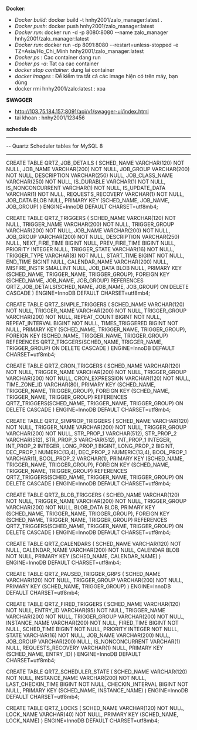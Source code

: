 **Docker**:
- *Docker build*: docker build -t hnhy2001/zalo_manager:latest .
- *Docker push*: docker push hnhy2001/zalo_manager:latest
- *Docker run*: docker run -d -p 8080:8080 --name zalo_manager hnhy2001/zalo_manager:latest 
- *Docker run*: docker run -dp 8091:8080 --restart=unless-stopped -e TZ=Asia/Ho_Chi_Minh  hnhy2001/zalo_manager:latest
- *Docker ps* : Cac container dang run
- *Docker ps -a*: Tat ca cac container
- *docker stop container*: dung lai container
- *docker images* : Để kiểm tra tất cả các image hiện có trên máy, bạn dùng
- docker rmi hnhy2001/zalo:latest : xoa

**SWAGGER**
- http://103.75.184.157:8091/api/v1/swagger-ui/index.html
- tai khoan : hnhy2001/123456

**schedule db**
-- -------------------------------------------------------
-- Quartz Scheduler tables for MySQL 8
-- -------------------------------------------------------

CREATE TABLE QRTZ_JOB_DETAILS (
SCHED_NAME VARCHAR(120) NOT NULL,
JOB_NAME  VARCHAR(200) NOT NULL,
JOB_GROUP VARCHAR(200) NOT NULL,
DESCRIPTION VARCHAR(250) NULL,
JOB_CLASS_NAME VARCHAR(250) NOT NULL,
IS_DURABLE VARCHAR(1) NOT NULL,
IS_NONCONCURRENT VARCHAR(1) NOT NULL,
IS_UPDATE_DATA VARCHAR(1) NOT NULL,
REQUESTS_RECOVERY VARCHAR(1) NOT NULL,
JOB_DATA BLOB NULL,
PRIMARY KEY (SCHED_NAME, JOB_NAME, JOB_GROUP)
) ENGINE=InnoDB DEFAULT CHARSET=utf8mb4;

CREATE TABLE QRTZ_TRIGGERS (
SCHED_NAME VARCHAR(120) NOT NULL,
TRIGGER_NAME VARCHAR(200) NOT NULL,
TRIGGER_GROUP VARCHAR(200) NOT NULL,
JOB_NAME VARCHAR(200) NOT NULL,
JOB_GROUP VARCHAR(200) NOT NULL,
DESCRIPTION VARCHAR(250) NULL,
NEXT_FIRE_TIME BIGINT NULL,
PREV_FIRE_TIME BIGINT NULL,
PRIORITY INTEGER NULL,
TRIGGER_STATE VARCHAR(16) NOT NULL,
TRIGGER_TYPE VARCHAR(8) NOT NULL,
START_TIME BIGINT NOT NULL,
END_TIME BIGINT NULL,
CALENDAR_NAME VARCHAR(200) NULL,
MISFIRE_INSTR SMALLINT NULL,
JOB_DATA BLOB NULL,
PRIMARY KEY (SCHED_NAME, TRIGGER_NAME, TRIGGER_GROUP),
FOREIGN KEY (SCHED_NAME, JOB_NAME, JOB_GROUP)
REFERENCES QRTZ_JOB_DETAILS(SCHED_NAME, JOB_NAME, JOB_GROUP)
ON DELETE CASCADE
) ENGINE=InnoDB DEFAULT CHARSET=utf8mb4;

CREATE TABLE QRTZ_SIMPLE_TRIGGERS (
SCHED_NAME VARCHAR(120) NOT NULL,
TRIGGER_NAME VARCHAR(200) NOT NULL,
TRIGGER_GROUP VARCHAR(200) NOT NULL,
REPEAT_COUNT BIGINT NOT NULL,
REPEAT_INTERVAL BIGINT NOT NULL,
TIMES_TRIGGERED BIGINT NOT NULL,
PRIMARY KEY (SCHED_NAME, TRIGGER_NAME, TRIGGER_GROUP),
FOREIGN KEY (SCHED_NAME, TRIGGER_NAME, TRIGGER_GROUP)
REFERENCES QRTZ_TRIGGERS(SCHED_NAME, TRIGGER_NAME, TRIGGER_GROUP)
ON DELETE CASCADE
) ENGINE=InnoDB DEFAULT CHARSET=utf8mb4;

CREATE TABLE QRTZ_CRON_TRIGGERS (
SCHED_NAME VARCHAR(120) NOT NULL,
TRIGGER_NAME VARCHAR(200) NOT NULL,
TRIGGER_GROUP VARCHAR(200) NOT NULL,
CRON_EXPRESSION VARCHAR(120) NOT NULL,
TIME_ZONE_ID VARCHAR(80),
PRIMARY KEY (SCHED_NAME, TRIGGER_NAME, TRIGGER_GROUP),
FOREIGN KEY (SCHED_NAME, TRIGGER_NAME, TRIGGER_GROUP)
REFERENCES QRTZ_TRIGGERS(SCHED_NAME, TRIGGER_NAME, TRIGGER_GROUP)
ON DELETE CASCADE
) ENGINE=InnoDB DEFAULT CHARSET=utf8mb4;

CREATE TABLE QRTZ_SIMPROP_TRIGGERS (
SCHED_NAME VARCHAR(120) NOT NULL,
TRIGGER_NAME VARCHAR(200) NOT NULL,
TRIGGER_GROUP VARCHAR(200) NOT NULL,
STR_PROP_1 VARCHAR(512),
STR_PROP_2 VARCHAR(512),
STR_PROP_3 VARCHAR(512),
INT_PROP_1 INTEGER,
INT_PROP_2 INTEGER,
LONG_PROP_1 BIGINT,
LONG_PROP_2 BIGINT,
DEC_PROP_1 NUMERIC(13,4),
DEC_PROP_2 NUMERIC(13,4),
BOOL_PROP_1 VARCHAR(1),
BOOL_PROP_2 VARCHAR(1),
PRIMARY KEY (SCHED_NAME, TRIGGER_NAME, TRIGGER_GROUP),
FOREIGN KEY (SCHED_NAME, TRIGGER_NAME, TRIGGER_GROUP)
REFERENCES QRTZ_TRIGGERS(SCHED_NAME, TRIGGER_NAME, TRIGGER_GROUP)
ON DELETE CASCADE
) ENGINE=InnoDB DEFAULT CHARSET=utf8mb4;

CREATE TABLE QRTZ_BLOB_TRIGGERS (
SCHED_NAME VARCHAR(120) NOT NULL,
TRIGGER_NAME VARCHAR(200) NOT NULL,
TRIGGER_GROUP VARCHAR(200) NOT NULL,
BLOB_DATA BLOB,
PRIMARY KEY (SCHED_NAME, TRIGGER_NAME, TRIGGER_GROUP),
FOREIGN KEY (SCHED_NAME, TRIGGER_NAME, TRIGGER_GROUP)
REFERENCES QRTZ_TRIGGERS(SCHED_NAME, TRIGGER_NAME, TRIGGER_GROUP)
ON DELETE CASCADE
) ENGINE=InnoDB DEFAULT CHARSET=utf8mb4;

CREATE TABLE QRTZ_CALENDARS (
SCHED_NAME VARCHAR(120) NOT NULL,
CALENDAR_NAME VARCHAR(200) NOT NULL,
CALENDAR BLOB NOT NULL,
PRIMARY KEY (SCHED_NAME, CALENDAR_NAME)
) ENGINE=InnoDB DEFAULT CHARSET=utf8mb4;

CREATE TABLE QRTZ_PAUSED_TRIGGER_GRPS (
SCHED_NAME VARCHAR(120) NOT NULL,
TRIGGER_GROUP VARCHAR(200) NOT NULL,
PRIMARY KEY (SCHED_NAME, TRIGGER_GROUP)
) ENGINE=InnoDB DEFAULT CHARSET=utf8mb4;

CREATE TABLE QRTZ_FIRED_TRIGGERS (
SCHED_NAME VARCHAR(120) NOT NULL,
ENTRY_ID VARCHAR(95) NOT NULL,
TRIGGER_NAME VARCHAR(200) NOT NULL,
TRIGGER_GROUP VARCHAR(200) NOT NULL,
INSTANCE_NAME VARCHAR(200) NOT NULL,
FIRED_TIME BIGINT NOT NULL,
SCHED_TIME BIGINT NOT NULL,
PRIORITY INTEGER NOT NULL,
STATE VARCHAR(16) NOT NULL,
JOB_NAME VARCHAR(200) NULL,
JOB_GROUP VARCHAR(200) NULL,
IS_NONCONCURRENT VARCHAR(1) NULL,
REQUESTS_RECOVERY VARCHAR(1) NULL,
PRIMARY KEY (SCHED_NAME, ENTRY_ID)
) ENGINE=InnoDB DEFAULT CHARSET=utf8mb4;

CREATE TABLE QRTZ_SCHEDULER_STATE (
SCHED_NAME VARCHAR(120) NOT NULL,
INSTANCE_NAME VARCHAR(200) NOT NULL,
LAST_CHECKIN_TIME BIGINT NOT NULL,
CHECKIN_INTERVAL BIGINT NOT NULL,
PRIMARY KEY (SCHED_NAME, INSTANCE_NAME)
) ENGINE=InnoDB DEFAULT CHARSET=utf8mb4;

CREATE TABLE QRTZ_LOCKS (
SCHED_NAME VARCHAR(120) NOT NULL,
LOCK_NAME VARCHAR(40) NOT NULL,
PRIMARY KEY (SCHED_NAME, LOCK_NAME)
) ENGINE=InnoDB DEFAULT CHARSET=utf8mb4;
